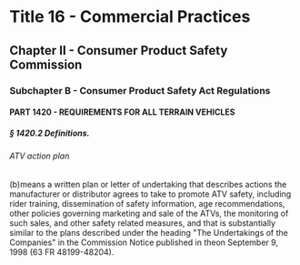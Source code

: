 
# Title 16 - Commercial Practices
## Chapter II - Consumer Product Safety Commission
### Subchapter B - Consumer Product Safety Act Regulations
#### PART 1420 - REQUIREMENTS FOR ALL TERRAIN VEHICLES
##### § 1420.2 Definitions.
###### ATV action plan

(b)means a written plan or letter of undertaking that describes actions the manufacturer or distributor agrees to take to promote ATV safety, including rider training, dissemination of safety information, age recommendations, other policies governing marketing and sale of the ATVs, the monitoring of such sales, and other safety related measures, and that is substantially similar to the plans described under the heading "The Undertakings of the Companies" in the Commission Notice published in theon September 9, 1998 (63 FR 48199-48204).
